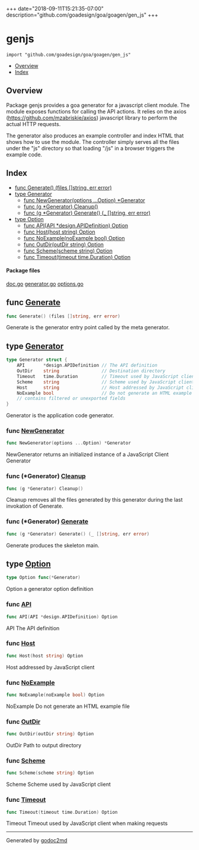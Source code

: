 +++
date="2018-09-11T15:21:35-07:00"
description="github.com/goadesign/goa/goagen/gen_js"
+++


# genjs
`import "github.com/goadesign/goa/goagen/gen_js"`

* [Overview](#pkg-overview)
* [Index](#pkg-index)

## <a name="pkg-overview">Overview</a>
Package genjs provides a goa generator for a javascript client module.
The module exposes functions for calling the API actions. It relies on the
axios (<a href="https://github.com/mzabriskie/axios">https://github.com/mzabriskie/axios</a>) javascript library to perform the actual HTTP requests.

The generator also produces an example controller and index HTML that shows how to use the module.
The controller simply serves all the files under the "js" directory so that loading "/js" in a
browser triggers the example code.




## <a name="pkg-index">Index</a>
* [func Generate() (files []string, err error)](#Generate)
* [type Generator](#Generator)
  * [func NewGenerator(options ...Option) *Generator](#NewGenerator)
  * [func (g *Generator) Cleanup()](#Generator.Cleanup)
  * [func (g *Generator) Generate() (_ []string, err error)](#Generator.Generate)
* [type Option](#Option)
  * [func API(API *design.APIDefinition) Option](#API)
  * [func Host(host string) Option](#Host)
  * [func NoExample(noExample bool) Option](#NoExample)
  * [func OutDir(outDir string) Option](#OutDir)
  * [func Scheme(scheme string) Option](#Scheme)
  * [func Timeout(timeout time.Duration) Option](#Timeout)


#### <a name="pkg-files">Package files</a>
[doc.go](/src/github.com/goadesign/goa/goagen/gen_js/doc.go) [generator.go](/src/github.com/goadesign/goa/goagen/gen_js/generator.go) [options.go](/src/github.com/goadesign/goa/goagen/gen_js/options.go) 





## <a name="Generate">func</a> [Generate](/src/target/generator.go?s=1071:1114#L42)
``` go
func Generate() (files []string, err error)
```
Generate is the generator entry point called by the meta generator.




## <a name="Generator">type</a> [Generator](/src/target/generator.go?s=503:998#L31)
``` go
type Generator struct {
    API       *design.APIDefinition // The API definition
    OutDir    string                // Destination directory
    Timeout   time.Duration         // Timeout used by JavaScript client when making requests
    Scheme    string                // Scheme used by JavaScript client
    Host      string                // Host addressed by JavaScript client
    NoExample bool                  // Do not generate an HTML example file
    // contains filtered or unexported fields
}

```
Generator is the application code generator.







### <a name="NewGenerator">func</a> [NewGenerator](/src/target/generator.go?s=322:369#L20)
``` go
func NewGenerator(options ...Option) *Generator
```
NewGenerator returns an initialized instance of a JavaScript Client Generator





### <a name="Generator.Cleanup">func</a> (\*Generator) [Cleanup](/src/target/generator.go?s=7188:7217#L275)
``` go
func (g *Generator) Cleanup()
```
Cleanup removes all the files generated by this generator during the last invokation of Generate.




### <a name="Generator.Generate">func</a> (\*Generator) [Generate](/src/target/generator.go?s=1915:1969#L72)
``` go
func (g *Generator) Generate() (_ []string, err error)
```
Generate produces the skeleton main.




## <a name="Option">type</a> [Option](/src/target/options.go?s=110:138#L7)
``` go
type Option func(*Generator)
```
Option a generator option definition







### <a name="API">func</a> [API](/src/target/options.go?s=165:207#L10)
``` go
func API(API *design.APIDefinition) Option
```
API The API definition


### <a name="Host">func</a> [Host](/src/target/options.go?s=722:751#L38)
``` go
func Host(host string) Option
```
Host addressed by JavaScript client


### <a name="NoExample">func</a> [NoExample](/src/target/options.go?s=854:891#L45)
``` go
func NoExample(noExample bool) Option
```
NoExample Do not generate an HTML example file


### <a name="OutDir">func</a> [OutDir](/src/target/options.go?s=293:326#L17)
``` go
func OutDir(outDir string) Option
```
OutDir Path to output directory


### <a name="Scheme">func</a> [Scheme](/src/target/options.go?s=593:626#L31)
``` go
func Scheme(scheme string) Option
```
Scheme Scheme used by JavaScript client


### <a name="Timeout">func</a> [Timeout](/src/target/options.go?s=449:491#L24)
``` go
func Timeout(timeout time.Duration) Option
```
Timeout Timeout used by JavaScript client when making requests









- - -
Generated by [godoc2md](http://godoc.org/github.com/davecheney/godoc2md)
